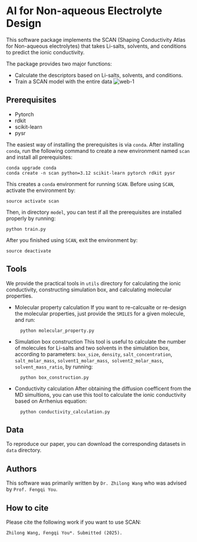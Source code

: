 # AI for Non-aqueous Electrolyte Design
This software package implements the SCAN (Shaping Conductivity Atlas for Non-aqueous electrolytes) that takes Li-salts, solvents, and conditions to predict the ionic conductivity.

The package provides two major functions:
* Calculate the descriptors based on Li-salts, solvents, and conditions.
* Train a SCAN model with the entire data
![web-1](https://github.com/user-attachments/assets/fce81555-1663-422a-81d3-bdf4ca1915da)

## Prerequisites
* Pytorch
* rdkit
* scikit-learn
* pysr

The easiest way of installing the prerequisites is via `conda`. After installing `conda`, run the following command to create a new environment named `scan` and install all prerequisites:

    conda upgrade conda
    conda create -n scan python=3.12 scikit-learn pytorch rdkit pysr

This creates a `conda` environment for running `SCAN`. Before using `SCAN`, activate the environment by:
    
    source activate scan

Then, in directory `model`, you can test if all the prerequisites are installed properly by running:

    python train.py

After you finished using `SCAN`, exit the environment by:

    source deactivate

## Tools
We provide the practical tools in `utils` directory for calculating the ionic conductivity, constructing simulation box, and calculating molecular properties.

* Molecular property calculation
If you want to re-calcualte or re-design the molecular properties, just provide the `SMILES` for a given molecule, and run:

        python molecular_property.py
  
* Simulation box construction
This tool is useful to calculate the number of molecules for Li-salts and two solvents in the simulation box, according to parameters: `box_size`, `density`, `salt_concentration`, `salt_molar_mass`, `solvent1_molar_mass`,` solvent2_molar_mass`, `solvent_mass_ratio`, by running:

        python box_construction.py

* Conductivity calculation
After obtaining the diffusion coefficent from the MD simultions, you can use this tool to calculate the ionic conductivity based on Arrhenius equation:

        python conductivity_calculation.py


## Data
To reproduce our paper, you can download the corresponding datasets in `data` directory.

## Authors
This software was primarily written by `Dr. Zhilong Wang` who was advised by `Prof. Fengqi You`.

## How to cite
Please cite the following work if you want to use SCAN:

    Zhilong Wang, Fengqi You*. Submitted (2025).





